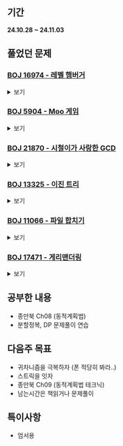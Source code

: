 ## 기간
**24.10.28 ~ 24.11.03**

## 풀었던 문제

### [BOJ 16974 - 레벨 햄버거](https://www.acmicpc.net/problem/16974)
<details>
<summary>보기</summary> 

- 정보
    - Tier: GoldⅤ
    - Tag: divide_and_conquer, DP

- 타임라인
    - Problem Open: 10/29 12:00?
    - Tag Open: 10/29 12:00?
    - Solve: 10/29 22:11

- 풀이
    - $layer[N] = N$레벨 버거의 레이어 $= layer[N - 1] \cdot 2 + 3$
    - $patty[N] = N$레벨 버거의 패티 개수 $= patty[N - 1] \cdot 2 + 1$
    - 메모이제이션한 두 배열을 바탕으로 분할정복으로 해결

- 회고
    - 머리도 안돌아가고, 코드도 개판으로 짜놔서.. 레퍼런스를 한번 보고 분석해야 할듯
 
- 코드
  - ```cpp
    #include <iostream>
    #include <vector>
    
    using namespace std;
    
    vector <long long> layer(51);
    vector <long long> patty(51);
    
    long long solve(int Lv, long long X) {  // Lv 햄버거에서 X장의 레이어를 먹었을 때 먹은 패티의 개수
        if (layer[Lv] <= X) {
            return patty[Lv];
        } else if (X <= 0) {
            return 0;
        } else {
            long long result = 0;
    
            result += solve(Lv - 1, X - 1);
            if (X - layer[Lv - 1] - 2 >= 0) result++;
            result += solve(Lv - 1, X - layer[Lv - 1] - 2);
    
            return result;
        }
    }
    
    int main() {
        // init && input
        int N;
        long long X;
        cin >> N >> X;
        
        layer[0] = 1; patty[0] = 1;
        for (int i = 1; i <= 50; i++) {
            layer[i] = layer[i - 1] * 2 + 3;
            patty[i] = patty[i - 1] * 2 + 1;
        }
        
        // solve
        cout << solve(N, X);
        return 0;
    }
    ```

</details>

### [BOJ 5904 - Moo 게임](https://www.acmicpc.net/problem/5904)
<details>
<summary>보기</summary> 

- 정보
    - Tier: GoldⅤ
    - Tag: divide_and_conquer

- 타임라인
    - Problem Open: 10/30 12:00?
    - Tag Open: 10/30 12:00?
    - Solve: 10/30 12:38

- 풀이
    - $memo[i] = i - 1$레벨의 수열 길이 = $memo[i - 1] \cdot 2 + i + 2$
    - 이를 사용하여 분할정복

- 회고
    - 생각은 되는데 구현이 안됨..
 
- 코드
  - ```cpp
    #include <iostream>
    #include <vector>
    
    using namespace std;
    
    vector <long long> memo;
    
    char recursive(int Lv, int n) {
        if (memo[Lv - 1] < n && n < memo[Lv - 1] + Lv + 3) {
            if (n == memo[Lv - 1] + 1) return 'm';
            else return 'o';
        }
    
        return recursive(Lv - 1, memo[Lv - 1] < n ? n - memo[Lv - 1] - Lv - 2 : n);
    }
    
    int main() {
        int i, n;
        cin >> n;
    
        memo.push_back(0);
        for (i = 1; memo[i - 1] <= 1e9; i++) {
            memo.push_back(memo[i - 1] * 2 + i + 2);
        }
    
        cout << recursive(i - 1, n);
        return 0;
    }
    ```

</details>

### [BOJ 21870 - 시철이가 사랑한 GCD](https://www.acmicpc.net/problem/21870)
<details>
<summary>보기</summary> 

- 정보
    - Tier: GoldⅤ
    - Tag: divide_and_conquer

- 타임라인
    - Problem Open: 10/31 12:00?
    - Tag Open: 10/31 12:00?
    - Solve: 11/01 12:22

- 풀이
    - 분할정복과 유클리드 호제법만 안다면 간단히 풀 수 있는 문제

- 회고
    - 40분동안 문제 자체를 이해하는데에 사용함 (능지처참)
    - 범위 지정을 어떻게 해야 할지 너무 헷깔림
    - 전에 헷깔렸던 [이분 탐색 범위 지정 방식](https://jun-codinghistory.tistory.com/154)을 정리한게 있길래 가져와봄
 
- 코드
  - ```cpp
    #include <iostream>
    #include <vector>
    
    using namespace std;
    
    vector <int> seq; 
    
    int gcd(int a, int b) {
        if (a < b) swap(a, b);
        while (b != 0) {
            int temp = a;
            a = b;
            b = temp % a;
        }
        return a;
    }
    
    int getSeqGcd(int left, int right) {
        int result = seq[left];
        for (int i = left + 1; i <= right; i++) {
            result = gcd(result, seq[i]);
        }
        return result;
    }
    
    int divide(int left, int right) {
        if (left == right) return seq[left];
        
        int mid = (right - left + 1) / 2 + left;
    
        int chsLeft = divide(left, mid - 1) + getSeqGcd(mid, right);
        int chsRight = divide(mid, right) + getSeqGcd(left, mid - 1);
        return max(chsLeft, chsRight);
    }
    
    int main() {
        // fastIO
        ios_base::sync_with_stdio(false);
        cin.tie(NULL); cout.tie(NULL);
    
        // init && input
        int N;
        cin >> N;
    
        seq.resize(N + 1);
        for (int i = 1; i <= N; i++) {
            cin >> seq[i];
        }
    
        // solve
        cout << divide(1, N);
        return 0;
    }
    ```

</details>

### [BOJ 13325 - 이진 트리](https://www.acmicpc.net/problem/13325)
<details>
<summary>보기</summary> 

- 정보
    - Tier: GoldⅢ
    - Tag: tree_dp

- 타임라인
    - Problem Open: 11/02 14:00?
    - Tag Open: --/-- --:--
    - Solve: 11/02 14:53

- 풀이
  - $memo[i] =$ 좌측 위 i번째 간선이 잇는 부모노드가 루트인 트리에서 루트노드->리프노드 로 가는 가중치의 최솟값
  - 해당 $memo[i]$는 자식노드가 루트가 되는 부분트리의 $memo[i \cdot 2 + 1]$와 $memo[i \cdot 2 + 2]$가 갱신되었다는 가정 하에 갱신되어야 함.
  - 코드 참조

- 회고
  - tree dp일줄은 전혀 생각 못했는데.. 지금 적으면서 보니 tree dp가 맞는 것 같다..
  - 2의 거듭제곱시 시프트 연산(<<)을 활용하면 편하고 빠르다!
  - 어떻게 설명해야 할지 모르겠네 ㄹㅇ
 
- 코드
  - ```cpp
    #include <iostream>
    #include <vector>
    
    using namespace std;
    
    int N;
    vector <int> cost;
    
    int divide(int lv, int n) {
        if (lv == N) return 0;
    
        int left = n, right = n + 1;
        int lValue = divide(lv + 1, (left << 1) + 1);
        int rValue = divide(lv + 1, (right << 1) + 1);
    
        if (cost[left] + lValue < cost[right] + rValue) {
            cost[left] = cost[right] + rValue - lValue;
        } else {
            cost[right] = cost[left] + lValue - rValue;
        }
        return cost[left] + lValue;
    }
    
    int main() {
        // fastIO
        ios_base::sync_with_stdio(false);
        cin.tie(NULL); cout.tie(NULL);
    
        // init && input
        cin >> N;
    
        cost.resize((1 << (N + 1)) - 1);
        for (int i = 1; i < int(cost.size()); i++) {
            cin >> cost[i];
        }
    
        // solve
        divide(0, 1);
    
        int ans = 0;
        for (auto &el : cost) {
            ans += el;
        }
    
        cout << ans;
        return 0;
    }
    ```

</details>

### [BOJ 11066 - 파일 합치기](https://www.acmicpc.net/problem/11066)
<details>
<summary>보기</summary> 

- 정보
    - Tier: GoldⅢ
    - Tag: DP

- 타임라인
    - Problem Open: 11/02 15:00?
    - Tag Open: 11/02 16:00?
    - Solve: 11/02 16:40

- 풀이
  - $memo[i][j] = i$부터 $j$까지 합쳤을 때 최소 비용
  - $memo[i][j] = memo[i][x] + memo[x+1][j] + \sum_{c=i}^j cost[c]$  $(i \le x \le j)$

- 회고
  - "연속이 되도록 파일을 합쳐나가고" <- 숨은 조건 찾기임?
  - 해당 조건이 있는줄 모르고 우선순위 큐로 구현하다가 이상해서 [질문게시판](https://www.acmicpc.net/board/view/32758) 보면서 1시간 날림;
  - 문제 잘 안읽은 내 잘못이긴 한데.. 이건 좀 너무하지 않나
 
- 코드
  - ```cpp
    #include <iostream>
    #include <vector>
    
    using namespace std;
    
    void problem() {
        // init && input;
        int N;
        cin >> N;
    
        vector <vector <int>> memo(N + 1, vector <int> (N + 1, 1e8)); // memo[i][j] = i부터 j까지 합쳤을 때 최소비용
        vector <int> sum(N + 1);
    
        int cost;
        for (int i = 1; i <= N; i++) {
            cin >> cost;
            sum[i] = sum[i - 1] + cost;
        }
    
        for (int i = 0; i <= N; i++) {
            memo[i][i] = 0;
        }
    
        // solve
        for (int c = 1; c < N; c++) {
            for (int i = 1; i + c <= N; i++) {
                for (int j = i; j < i + c; j++) {
                    memo[i][i + c] = min(memo[i][i + c], memo[i][j] + memo[j + 1][i + c] + sum[i + c] - sum[i - 1]);
                }
            }
        }
    
        cout << memo[1][N] << '\n';
    }
    
    int main() {
        // fastIO
        ios_base::sync_with_stdio(false);
        cin.tie(NULL); cout.tie(NULL);
    
        // TC
        int TC;
        cin >> TC;
        for (int i = 0; i < TC; i++) {
            problem();
        }
        return 0;
    }
    ```

</details>

### [BOJ 17471 - 게리맨더링](https://www.acmicpc.net/problem/17471)
<details>
<summary>보기</summary> 

- 정보
    - Tier: GoldⅢ
    - Tag: bruteforcing, graph_traversal

- 타임라인
    - Problem Open: 11/02 16:45?
    - Tag Open: --/-- --:--
    - Solve: 11/02 17:12

- 풀이
  - 백트래킹, dfs 사용하여 풀이

- 회고
  - 신중히 구현하기
  - 조건 빠진거 없나 체크 (ex. 같은 선거구끼리만 그래프를 탐색하였나)
 
- 코드
  - ```cpp
    #include <iostream>
    #include <vector>
    
    #define INF 1e8
    
    using namespace std;
    
    int N;
    vector <vector <int>> graph;
    vector <bool> isRedZone;
    vector <int> value;
    
    void dfs(int n, vector <bool> &isVst, bool isRed) {
        isVst[n] = true;
        for (auto &e : graph[n]) {
            if (isVst[e] || isRedZone[e] != isRed) continue;
            dfs(e, isVst, isRed);
        }
    }
    
    bool isPossible() {
        vector <bool> isVst(N + 1, false);
        bool vstBlue = false, vstRed = false;
    
        for (int i = 1; i <= N; i++) {
            if (isVst[i]) continue;
            if ((isRedZone[i] && vstRed) || (!isRedZone[i] && vstBlue)) return false;
            
            dfs(i, isVst, isRedZone[i]);
            if (isRedZone[i]) {
                vstRed = true;
            } else {
                vstBlue = true;
            }
        }
        return true;
    }
    
    int backtracking(int n, int redValue, int blueValue) {
        if (n == N + 1) {
            if (isPossible()) {
                return abs(redValue - blueValue);
            } else {
                return INF;
            }
        }
    
        isRedZone[n] = true;
        int r = backtracking(n + 1, redValue + value[n], blueValue);
        isRedZone[n] = false;
        int b = backtracking(n + 1, redValue, blueValue + value[n]);
        return min(r, b);
    }
    
    int main() {
        // fastIO
        ios_base::sync_with_stdio(false);
        cin.tie(NULL); cout.tie(NULL);
    
        // init && input
        cin >> N;
    
        graph.resize(N + 1);
        value.resize(N + 1);
        isRedZone.resize(N + 1);
    
        for (int i = 1; i <= N; i++) {
            cin >> value[i];
        }
    
        for (int i = 1; i <= N; i++) {
            int node, ea;
    
            cin >> ea;
            for (int j = 0; j < ea; j++) {
                cin >> node;
                graph[i].push_back(node);
            }
        }
    
        // solve
        int ans = backtracking(1, 0, 0);
        cout << (ans != INF ? ans : -1);
        return 0;
    }
    ```

</details>

## 공부한 내용
- 종만북 Ch08 (동적계획법)
- 분할정복, DP 문제풀이 연습

## 다음주 목표
- 귀차니즘을 극복하자 (폰 적당히 봐라..)
- 스트릭을 잇자
- 종만북 Ch09 (동적계획법 테크닉)
- 남는시간은 책읽거나 문제풀이

## 특이사항
- 엄서용
